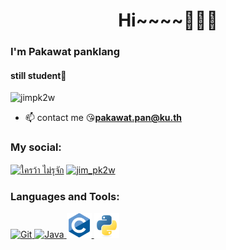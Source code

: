 <h1 align="center">Hi~~~~🌙💫🌟</h1>
<h3 align="left"> I'm Pakawat panklang</h3>
<h4 align="left">still student🐤</h3>

<p align="left"> <img src="https://komarev.com/ghpvc/?username=jimpk2w&label=Profile%20views&color=0e75b6&style=flat" alt="jimpk2w" /> </p>

- 📫 contact me 😘**pakawat.pan@ku.th**

<h3 align="left">My social:</h3>
<p align="left">
<a href="https://fb.com/ใครว้า ไม่รุจัก" target="blank"><img align="center" src="https://raw.githubusercontent.com/rahuldkjain/github-profile-readme-generator/master/src/images/icons/Social/facebook.svg" alt="ใครว้า ไม่รุจัก" height="30" width="40" /></a>
<a href="https://instagram.com/jim_pk2w" target="blank"><img align="center" src="https://raw.githubusercontent.com/rahuldkjain/github-profile-readme-generator/master/src/images/icons/Social/instagram.svg" alt="jim_pk2w" height="30" width="40" /></a>
</p>

<h3 align="left">Languages and Tools:</h3>
<a href="https://git-scm.com/" target="_blank" rel="noreferrer"><img src="https://raw.githubusercontent.com/danielcranney/readme-generator/main/public/icons/skills/git-colored.svg" width="36" height="36" alt="Git"/> </a> <a href="https://www.oracle.com/java/" target="_blank" rel="noreferrer"><img src="https://raw.githubusercontent.com/danielcranney/readme-generator/main/public/icons/skills/java-colored.svg" width="36" height="36" alt="Java"/> </a> <a href="https://www.cprogramming.com/" target="_blank" rel="noreferrer"> <img src="https://raw.githubusercontent.com/devicons/devicon/master/icons/c/c-original.svg" alt="c" width="40" height="40"/> </a> <a href="https://www.python.org" target="_blank" rel="noreferrer"> <img src="https://raw.githubusercontent.com/devicons/devicon/master/icons/python/python-original.svg" alt="python" width="40" height="40"/> </a> </p>
